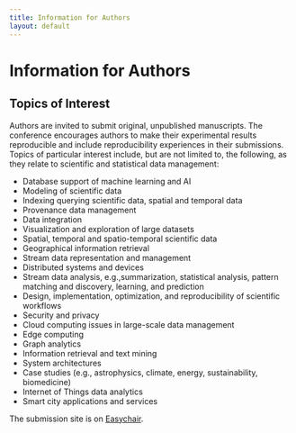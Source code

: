 ```yaml
---
title: Information for Authors
layout: default
---
```


# Information for Authors

## Topics of Interest

Authors are invited to submit original, unpublished manuscripts. The conference encourages authors to make their experimental results reproducible and include reproducibility experiences in their submissions. Topics of particular interest include, but are not limited to, the following, as they relate to scientific and statistical data management:

- Database support of machine learning and AI
- Modeling of scientific data
- Indexing querying scientific data, spatial and temporal data
- Provenance data management
- Data integration
- Visualization and exploration of large datasets
- Spatial, temporal and spatio-temporal scientific data
- Geographical information retrieval
- Stream data representation and management
- Distributed systems and devices
- Stream data analysis, e.g.,summarization, statistical analysis, pattern matching and discovery, learning, and prediction
- Design, implementation, optimization, and reproducibility of scientific workflows
- Security and privacy
- Cloud computing issues in large-scale data management
- Edge computing
- Graph analytics
- Information retrieval and text mining
- System architectures
- Case studies (e.g., astrophysics, climate, energy, sustainability, biomedicine)
- Internet of Things data analytics
- Smart city applications and services

The submission site is on [Easychair](https://easychair.org/conferences/?conf=ssdbm2022).

